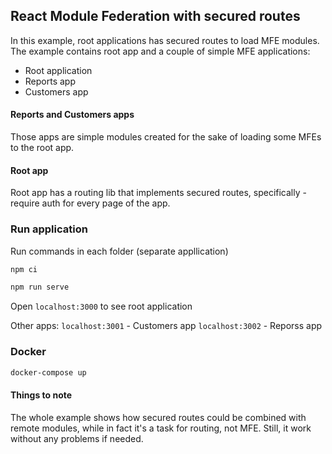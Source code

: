 ## React Module Federation with secured routes

In this example, root applications has secured routes to load MFE modules. The example contains root app and a couple of simple MFE applications:
- Root application
- Reports app
- Customers app

#### Reports and Customers apps
Those apps are simple modules created for the sake of loading some MFEs to the root app.

#### Root app
Root app has a routing lib that implements secured routes, specifically - require auth for every page of the app.

### Run application

Run commands in each folder (separate appllication)

```bash
npm ci
```

```bash
npm run serve
```

Open `localhost:3000` to see root application

Other apps:
`localhost:3001` - Customers app
`localhost:3002` - Reporss app

### Docker

```bash
docker-compose up
```

#### Things to note
The whole example shows how secured routes could be combined with remote modules, while in fact it's a task for routing, not MFE. Still, it work without any problems if needed. 